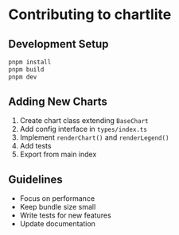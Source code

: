 # Contributing to chartlite

## Development Setup

```bash
pnpm install
pnpm build
pnpm dev
```

## Adding New Charts

1. Create chart class extending `BaseChart`
2. Add config interface in `types/index.ts`
3. Implement `renderChart()` and `renderLegend()`
4. Add tests
5. Export from main index

## Guidelines

- Focus on performance
- Keep bundle size small
- Write tests for new features
- Update documentation